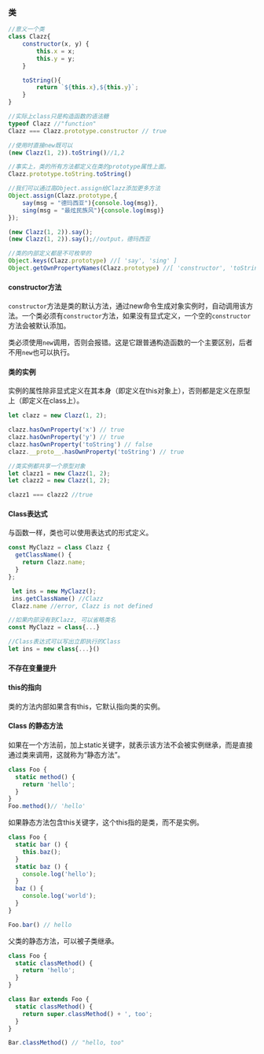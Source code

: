 ### 类

```js
//意义一个类
class Clazz{
    constructor(x, y) {
        this.x = x;
        this.y = y;
    }

    toString(){
        return `${this.x},${this.y}`;
    }
}
```

```js
//实际上class只是构造函数的语法糖
typeof Clazz //"function"
Clazz === Clazz.prototype.constructor // true 
```

```js
//使用时直接new既可以
(new Clazz(1, 2)).toString()//1,2
```

```js
//事实上，类的所有方法都定义在类的prototype属性上面。
Clazz.prototype.toString.toString()

//我们可以通过高Object.assign给Clazz添加更多方法
Object.assign(Clazz.prototype,{
    say(msg = "德玛西亚"){console.log(msg)},
    sing(msg = "最炫民族风"){console.log(msg)}
});

(new Clazz(1, 2)).say();
(new Clazz(1, 2)).say();//output，德玛西亚
```

```js
//类的内部定义都是不可枚举的
Object.keys(Clazz.prototype) //[ 'say', 'sing' ]
Object.getOwnPropertyNames(Clazz.prototype) //[ 'constructor', 'toString', 'say', 'sing' ]
```

#### constructor方法

`constructor`方法是类的默认方法，通过new命令生成对象实例时，自动调用该方法。一个类必须有`constructor`方法，如果没有显式定义，一个空的`constructor`方法会被默认添加。

类必须使用`new`调用，否则会报错。这是它跟普通构造函数的一个主要区别，后者不用`new`也可以执行。

#### 类的实例

实例的属性除非显式定义在其本身（即定义在this对象上），否则都是定义在原型上（即定义在class上）。

```js
let clazz = new Clazz(1, 2);

clazz.hasOwnProperty('x') // true
clazz.hasOwnProperty('y') // true
clazz.hasOwnProperty('toString') // false
clazz.__proto__.hasOwnProperty('toString') // true

//类实例都共享一个原型对象
let clazz1 = new Clazz(1, 2);
let clazz2 = new Clazz(1, 2);

clazz1 === clazz2 //true
```

#### Class表达式
与函数一样，类也可以使用表达式的形式定义。

```js
const MyClazz = class Clazz {
  getClassName() {
    return Clazz.name;
  }
};

 let ins = new MyClazz();
 ins.getClassName() //Clazz
 Clazz.name //error, Clazz is not defined
```

```js
//如果内部没有到Clazz, 可以省略类名
const MyClazz = class{...}
```

```js
//Class表达式可以写出立即执行的Class
let ins = new class{...}()
```

#### 不存在变量提升

#### this的指向

类的方法内部如果含有this，它默认指向类的实例。

#### Class 的静态方法

如果在一个方法前，加上static关键字，就表示该方法不会被实例继承，而是直接通过类来调用，这就称为“静态方法”。

```js
class Foo {
  static method() {
    return 'hello';
  }
}
Foo.method()// 'hello'
```

如果静态方法包含this关键字，这个this指的是类，而不是实例。

```js
class Foo {
  static bar () {
    this.baz();
  }
  static baz () {
    console.log('hello');
  }
  baz () {
    console.log('world');
  }
}

Foo.bar() // hello
```

父类的静态方法，可以被子类继承。

```js
class Foo {
  static classMethod() {
    return 'hello';
  }
}

class Bar extends Foo {
  static classMethod() {
    return super.classMethod() + ', too';
  }
}

Bar.classMethod() // "hello, too"
```